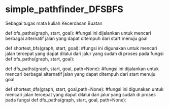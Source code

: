 # simple_pathfinder_DFSBFS
Sebagai tugas mata kuliah Kecerdasan Buatan

def bfs_paths(graph, start, goal):
#fungsi ini dijalankan untuk mencari berbagai alternatif jalan yang dapat ditempuh dari start menuju goal

def shortest_bfs(graph, start, goal):
#fungsi ini digunakan untuk mencari jalan tercepat yang dapat dilalui dari jalur yang sudah di proses pada fungsi def bfs_paths(graph, start, goal):

def dfs_paths(graph, start, goal, path=None):
#fungsi ini dijalankan untuk mencari berbagai alternatif jalan yang dapat ditempuh dari start menuju goal

def shortest_dfs(graph, start, goal,path=None):
#fungsi ini digunakan untuk mencari jalan tercepat yang dapat dilalui dari jalur yang sudah di proses pada fungsi def dfs_paths(graph, start, goal, path=None):
